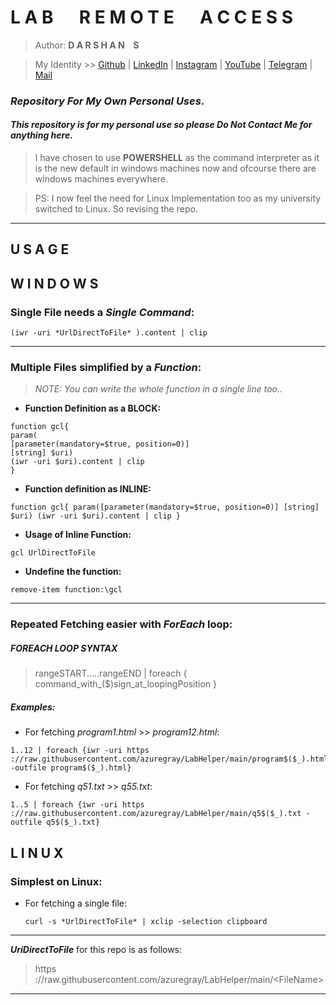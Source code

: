 # **L A B &emsp; R E M O T E &emsp; A C C E S S**

> Author: **D A R S H A N &ensp; S**

> My Identity >>  [Github](https://github.com/azuregray/) | [LinkedIn](https://linkedin.com/in/arcticblue/) | [Instagram](https://instagram.com/thedarshgowda/) | [YouTube](https://www.youtube.com/@pantoneblue/) | [Telegram](https://t.me/adobegreen/) | [Mail](mailto:d7gowda@gmail.com)


### *Repository For My Own Personal Uses*.
#### *This repository is for my personal use so please Do Not Contact Me for anything here.*

> I have chosen to use **POWERSHELL** as the command interpreter as it is the new default in windows machines now and ofcourse there are windows machines everywhere.

> PS: I now feel the need for Linux Implementation too as my university switched to Linux. So revising the repo.

---
## **U S A G E**

## **W I N D O W S**

### Single File needs a *Single Command*:
```
(iwr -uri *UrlDirectToFile* ).content | clip
```
---
### Multiple Files simplified by a *Function*:
> _NOTE: You can write the whole function in a single line too.._

- **Function Definition as a BLOCK:**
```
function gcl{
param(
[parameter(mandatory=$true, position=0)]
[string] $uri)
(iwr -uri $uri).content | clip
}
```
- **Function definition as INLINE:**
```
function gcl{ param([parameter(mandatory=$true, position=0)] [string] $uri) (iwr -uri $uri).content | clip }
```

- **Usage of Inline Function:**
```
gcl UrlDirectToFile
```

- **Undefine the function:**
```
remove-item function:\gcl
```
---
### Repeated Fetching easier with _ForEach_ loop:

##### FOREACH LOOP SYNTAX

> rangeSTART.....rangeEND | foreach { command_with_($)sign_at_loopingPosition }

##### Examples: 
- For fetching _program1.html_ >> _program12.html_:
```
1..12 | foreach {iwr -uri https​://raw.githubusercontent.com/azuregray/LabHelper/main/program$($_).html -outfile program$($_).html}
```
- For fetching _q51.txt_ >> _q55.txt_:
```
1..5 | foreach {iwr -uri https​://raw.githubusercontent.com/azuregray/LabHelper/main/q5$($_).txt -outfile q5$($_).txt}
```

## **L I N U  X**

### Simplest on Linux:
- For fetching a single file:
  ```
  curl -s *UrlDirectToFile* | xclip -selection clipboard
  ```

---
 _**UriDirectToFile**_ for this repo is as follows:

> https​://raw.githubusercontent.com/azuregray/LabHelper/main/<span><</span>FileName<span>></span>

---

